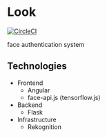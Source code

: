 # Look
[![CircleCI](https://circleci.com/gh/superwower/look.svg?style=svg)](https://circleci.com/gh/superwower/look)

face authentication system

## Technologies

- Frontend
  - Angular
  - face-api.js (tensorflow.js)
- Backend
  - Flask
- Infrastructure
  - Rekognition
